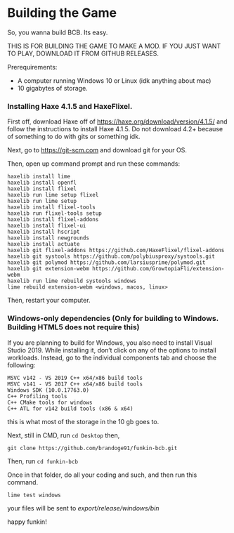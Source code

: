 # Building the Game

So, you wanna build BCB. Its easy.

THIS IS FOR BUILDING THE GAME TO MAKE A MOD. IF YOU JUST WANT TO PLAY, DOWNLOAD IT FROM GITHUB RELEASES.

Prerequirements:
- A computer running Windows 10 or Linux (idk anything about mac)
- 10 gigabytes of storage.

### Installing Haxe 4.1.5 and HaxeFlixel.

First off, download Haxe off of https://haxe.org/download/version/4.1.5/ and follow the instructions to install Haxe 4.1.5. Do not download 4.2+ because of something to do with gits or something idk.

Next, go to https://git-scm.com and download git for your OS.

Then, open up command prompt and run these commands:

```
haxelib install lime
haxelib install openfl
haxelib install flixel
haxelib run lime setup flixel
haxelib run lime setup
haxelib install flixel-tools
haxelib run flixel-tools setup
haxelib install flixel-addons
haxelib install flixel-ui
haxelib install hscript
haxelib install newgrounds
haxelib install actuate
haxelib git flixel-addons https://github.com/HaxeFlixel/flixel-addons
haxelib git systools https://github.com/polybiusproxy/systools.git
haxelib git polymod https://github.com/larsiusprime/polymod.git
haxelib git extension-webm https://github.com/GrowtopiaFli/extension-webm
haxelib run lime rebuild systools windows
lime rebuild extension-webm <windows, macos, linux>
```

Then, restart your computer.

### Windows-only dependencies (Only for building to Windows. Building HTML5 does not require this)

If you are planning to build for Windows, you also need to install Visual Studio 2019. While installing it, don’t click on any of the options to install workloads. Instead, go to the individual components tab and choose the following:


    MSVC v142 - VS 2019 C++ x64/x86 build tools
    MSVC v141 - VS 2017 C++ x64/x86 build tools
    Windows SDK (10.0.17763.0)
    C++ Profiling tools
    C++ CMake tools for windows
    C++ ATL for v142 build tools (x86 & x64)

this is what most of the storage in the 10 gb goes to.

Next, still in CMD, run ```cd Desktop``` then,

```
git clone https://github.com/brandoge91/funkin-bcb.git
```

Then, run ```cd funkin-bcb```

Once in that folder, do all your coding and such, and then run this command.

```lime test windows```

your files will be sent to *export/release/windows/bin*

happy funkin!

